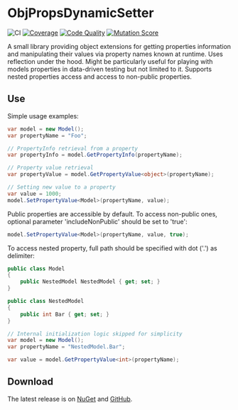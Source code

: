 # ObjPropsDynamicSetter

![CI](https://github.com/Molnix888/obj-props-dynamic-setter/workflows/CI/badge.svg)
[![Coverage](https://app.codacy.com/project/badge/Coverage/409ed4fb783142a397248831005bae74)](https://www.codacy.com/gh/Molnix888/obj-props-dynamic-setter)
[![Code Quality](https://app.codacy.com/project/badge/Grade/409ed4fb783142a397248831005bae74)](https://www.codacy.com/gh/Molnix888/obj-props-dynamic-setter)
[![Mutation Score](https://img.shields.io/endpoint?style=flat&url=https%3A%2F%2Fbadge-api.stryker-mutator.io%2Fgithub.com%2FMolnix888%2Fobj-props-dynamic-setter%2Fmaster)](https://dashboard.stryker-mutator.io/reports/github.com/Molnix888/obj-props-dynamic-setter/master)

A small library providing object extensions for getting properties information and manipulating their values via property names known at runtime.
Uses reflection under the hood.
Might be particularly useful for playing with models properties in data-driven testing but not limited to it.
Supports nested properties access and access to non-public properties.

## Use

Simple usage examples:

```csharp
var model = new Model();
var propertyName = "Foo";

// PropertyInfo retrieval from a property
var propertyInfo = model.GetPropertyInfo(propertyName);

// Property value retrieval
var propertyValue = model.GetPropertyValue<object>(propertyName);

// Setting new value to a property
var value = 1000;
model.SetPropertyValue<Model>(propertyName, value);
```

Public properties are accessible by default.
To access non-public ones, optional parameter 'includeNonPublic' should be set to 'true':

```csharp
model.SetPropertyValue<Model>(propertyName, value, true);
```

To access nested property, full path should be specified with dot ('.') as delimiter:

```csharp
public class Model
{
    public NestedModel NestedModel { get; set; }
}

public class NestedModel
{
    public int Bar { get; set; }
}

// Internal initialization logic skipped for simplicity
var model = new Model();
var propertyName = "NestedModel.Bar";

var value = model.GetPropertyValue<int>(propertyName);
```

## Download

The latest release is on [NuGet](https://www.nuget.org/packages/ObjPropsDynamicSetter/) and [GitHub](https://github.com/Molnix888/obj-props-dynamic-setter/packages).
